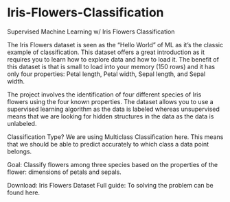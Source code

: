 # Iris-Flowers-Classification
Supervised Machine Learning w/ Iris Flowers Classification


The Iris Flowers dataset is seen as the “Hello World” of ML as it’s the classic example of classification. This dataset offers a great introduction as it requires you to learn how to explore data and how to load it. The benefit of this dataset is that is small to load into your memory (150 rows) and it has only four properties: Petal length, Petal width, Sepal length, and Sepal width.


The project involves the identification of four different species of Iris flowers using the four known properties. The dataset allows you to use a supervised learning algorithm as the data is labeled whereas unsupervised means that we are looking for hidden structures in the data as the data is unlabeled.

Classification Type? We are using Multiclass Classification here. This means that we should be able to predict accurately to which class a data point belongs.

Goal: Classify flowers among three species based on the properties of the flower: dimensions of petals and sepals.

Download: Iris Flowers Dataset
Full guide: To solving the problem can be found here.
